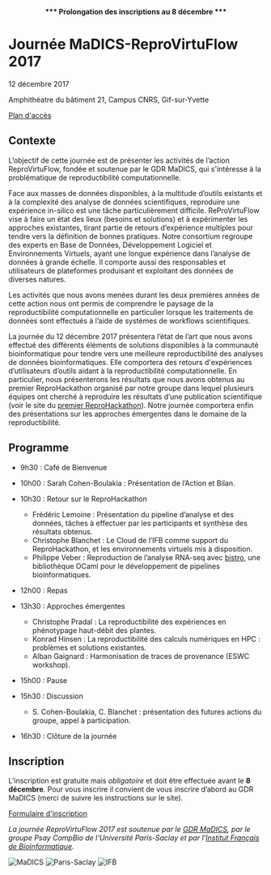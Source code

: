 <p align="center"><b>*** Prolongation des inscriptions au 8 décembre ***</b></p>

# Journée MaDICS-ReproVirtuFlow 2017
12 décembre 2017

Amphithéatre du bâtiment 21, Campus CNRS, Gif-sur-Yvette

[Plan d'accès](http://www.dr4.cnrs.fr/spip.php?article10)

## Contexte

L’objectif de cette journée est de présenter les activités de l’action ReproVirtuFlow, fondée et soutenue par le GDR MaDICS, qui s'intéresse à la problématique de reproductibilité computationnelle.

Face aux masses de données disponibles, à la multitude d’outils existants et à la complexité des analyse de données scientifiques, reproduire une expérience in-silico est une tâche particulièrement difficile. ReProVirtuFlow vise à faire un état des lieux (besoins et solutions) et à expérimenter les approches existantes, tirant partie de retours d’expérience multiples pour tendre vers la définition de bonnes pratiques. Notre consortium regroupe des experts en Base de Données, Développement Logiciel et Environnements Virtuels, ayant une longue expérience dans l’analyse de données à grande échelle. Il comporte aussi des responsables et utilisateurs de plateformes produisant et exploitant des données de diverses natures.

Les activités que nous avons menées durant les deux premières années de cette action nous ont permis de comprendre le paysage de la reproductibilité computationnelle en particulier lorsque les traitements de données sont effectués à l’aide de systèmes de workflows scientifiques.

La journée du 12 décembre 2017 présentera l’état de l’art que nous avons effectué des différents éléments de solutions disponibles à la communauté bioinformatique pour tendre vers une meilleure reproductibilité des analyses de données bioinformatiques.
Elle comportera des retours d'expériences d’utilisateurs d’outils aidant à la reproductibilité computationnelle. En particulier, nous présenterons les résultats que nous avons obtenus au premier ReproHackathon organisé par notre groupe dans lequel plusieurs équipes ont cherché à reproduire les résultats d’une publication scientifique (voir le site du [premier ReproHackathon](https://ifb-elixirfr.github.io/ReproHackathon)).
Notre journée comportera enfin des présentations sur les approches émergentes dans le domaine de la reproductibilité.


## Programme

* 9h30 : Café de Bienvenue 

* 10h00 : Sarah Cohen-Boulakia : Présentation de l’Action et Bilan.

* 10h30 : Retour sur le ReproHackathon
  * Frédéric Lemoine : Présentation du pipeline d’analyse et des données, tâches à effectuer par les participants et synthèse des résultats obtenus.
  * Christophe Blanchet : Le Cloud de l’IFB comme support du ReproHackathon, et les environnements virtuels mis à disposition.
  * Philippe Veber : Reproduction de l’analyse RNA-seq avec [bistro](https://github.com/IFB-ElixirFr/ReproHackathon/tree/master/reprohackathon1/bistro), une bibliothèque OCaml pour le développement de pipelines bioinformatiques.

* 12h00 : Repas

* 13h30 : Approches émergentes
  * Christophe Pradal : La reproductibilité des expériences en phénotypage haut-débit des plantes.
  * Konrad Hinsen : La reproductibilité des calculs numériques en HPC : problèmes et solutions existantes.
  * Alban Gaignard : Harmonisation de traces de provenance (ESWC workshop).

* 15h00 : Pause

* 15h30 : Discussion
  *  S. Cohen-Boulakia, C. Blanchet : présentation des futures actions du groupe, appel à participation.

* 16h30 : Clôture de la journée

## Inscription

L’inscription est gratuite mais *obligatoire* et doit être effectuée avant le **8 décembre**. 
Pour vous inscrire il convient de vous inscrire d’abord au GDR MaDICS (merci de suivre les instructions sur le site).

[Formulaire d'inscription](https://www.madics.fr/event/1511189515-9975/?instance_id=770)


*La journée ReproVirtuFlow 2017 est soutenue par le [GDR MaDICS](https://www.madics.fr), par le groupe Psay CompBio de l'Université Paris-Saclay et par l'[Institut Français de Bioinformatique](http://www.france-bioinformatique.fr).*

![MaDICS](https://ifb-elixirfr.github.io/ReproHackathon/logo-madics.png) ![Paris-Saclay](https://ifb-elixirfr.github.io/ReproHackathon/logo-paris-saclay.png) ![IFB](https://ifb-elixirfr.github.io/ReproHackathon/logo-ifb.png)
